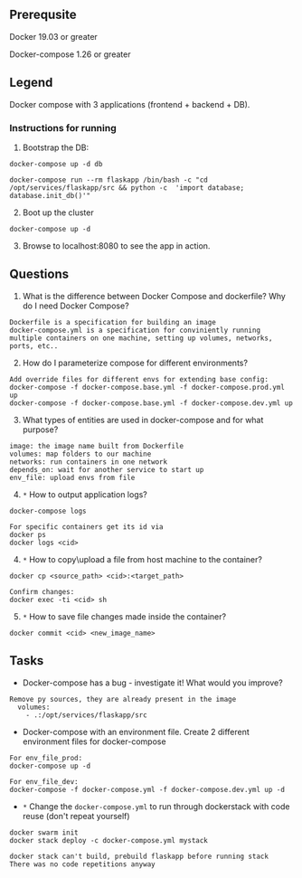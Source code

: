 ## Prerequsite

Docker 19.03 or greater

Docker-compose 1.26 or greater

## Legend

Docker compose with 3 applications (frontend + backend + DB).

### Instructions for running

1. Bootstrap the DB:

`docker-compose up -d db`

`docker-compose run --rm flaskapp /bin/bash -c "cd /opt/services/flaskapp/src && python -c  'import database; database.init_db()'"`

2. Boot up the cluster

`docker-compose up -d`

3. Browse to localhost:8080 to see the app in action.

## Questions

1. What is the difference between Docker Compose and dockerfile? Why do I need Docker Compose?

```
Dockerfile is a specification for building an image
docker-compose.yml is a specification for conviniently running multiple containers on one machine, setting up volumes, networks, ports, etc..
```

2. How do I parameterize compose for different environments?

```
Add override files for different envs for extending base config:
docker-compose -f docker-compose.base.yml -f docker-compose.prod.yml up
docker-compose -f docker-compose.base.yml -f docker-compose.dev.yml up
```

3. What types of entities are used in docker-compose and for what purpose?

```
image: the image name built from Dockerfile
volumes: map folders to our machine
networks: run containers in one network
depends_on: wait for another service to start up
env_file: upload envs from file
```

4. `*` How to output application logs?

```
docker-compose logs

For specific containers get its id via 
docker ps
docker logs <cid>
```

4. `*` How to copy\upload a file from host machine to the container?

```
docker cp <source_path> <cid>:<target_path>

Confirm changes:
docker exec -ti <cid> sh
```

5. `*` How to save file changes made inside the container?

```
docker commit <cid> <new_image_name>
```


## Tasks

* Docker-compose has a bug - investigate it! What would you improve?

```
Remove py sources, they are already present in the image
  volumes:
    - .:/opt/services/flaskapp/src
```

* Docker-compose with an environment file. Create 2 different environment files for docker-compose

```
For env_file_prod:
docker-compose up -d

For env_file_dev:
docker-compose -f docker-compose.yml -f docker-compose.dev.yml up -d
```

* `*` Change the `docker-compose.yml` to run through dockerstack with code reuse (don't repeat yourself)

```
docker swarm init
docker stack deploy -c docker-compose.yml mystack

docker stack can't build, prebuild flaskapp before running stack
There was no code repetitions anyway
```
